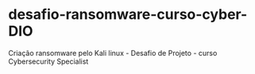 # desafio-ransomware-curso-cyber-DIO
Criação ransomware pelo Kali linux - Desafio de Projeto - curso Cybersecurity Specialist
